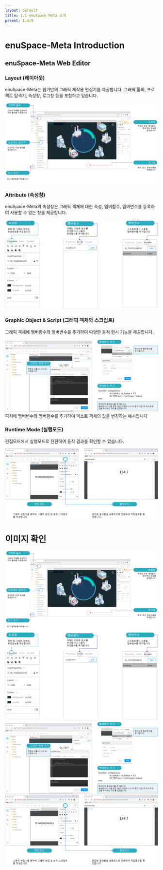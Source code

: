 ```yaml
---
layout: default
title: 1.1 enuSpace Meta 소개
parent: 1.소개
---
```


# enuSpace-Meta Introduction

## enuSpace-Meta Web Editor


### Layout (레이아웃)



enuSpace-Meta는 웹기반의 그래픽 제작용 편집기를 제공합니다. 그래픽 툴바, 프로젝트 탐색기, 속성창, 로그창 등을 포함하고 있습니다.

![](./assets/enuSpace_meta_layout.png)



### Attribute (속성창)



enuSpace-Meta의 속성창은 그래픽 객체에 대한 속성, 멤버함수, 멤버변수를 등록하여 사용할 수 있는 창을 제공합니다.

![](./assets/enuSpace_meta_attribute.png)



### Graphic Object & Script (그래픽 객체와 스크립트)



그래픽 객체에 멤버함수와 멤버변수를 추가하여 다양한 동적 현시 기능을 제공합니다.

![](./assets/enuSpace_meta_graphic_script.png)
픽처에 멤버변수와 멤버함수를 추가하여 텍스트 객체의 값을 변경하는 예시입니다

### Runtime Mode (실행모드)



편집모드에서 실행모드로 전환하여 동작 결과를 확인할 수 있습니다.

![](./assets/enuspace_meta_runtime_mode.png)


# 이미지 확인
![](./assets/enuSpace_meta_layout.png)
![](./assets/enuSpace_meta_attribute.png)
![](./assets/enuSpace_meta_graphic_script.png)
![](./assets/enuspace_meta_runtime_mode.png)